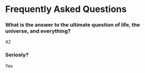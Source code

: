 # Frequently Asked Questions

### What is the answer to the ultimate question of life, the universe, and everything?
42

### Seriosly?
Yes